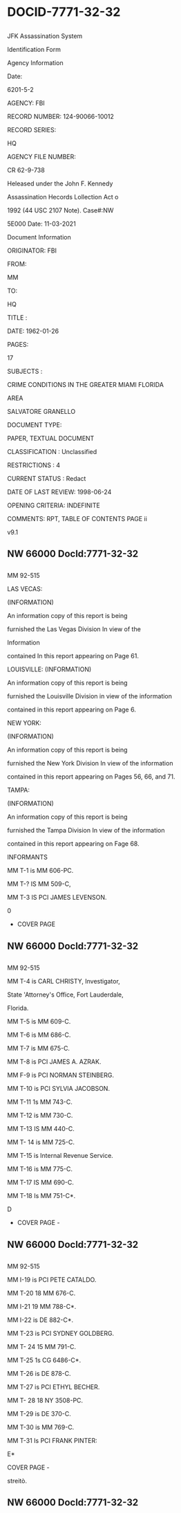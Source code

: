# DOCID-7771-32-32

##
JFK Assassination System

Identification Form

Agency Information

Date:

6201-5-2

AGENCY: FBI

RECORD NUMBER: 124-90066-10012

RECORD SERIES:

HQ

AGENCY FILE NUMBER:

CR 62-9-738

Heleased under the John F. Kennedy

Assassination Hecords Lollection Act o

1992 (44 USC 2107 Note). Case#:NW

5E000 Date: 11-03-2021

Document Information

ORIGINATOR: FBI

FROM:

MM

TO:

HQ

TITLE :

DATE: 1962-01-26

PAGES:

17

SUBJECTS :

CRIME CONDITIONS IN THE GREATER MIAMI FLORIDA

AREA

SALVATORE GRANELLO

DOCUMENT TYPE:

PAPER, TEXTUAL DOCUMENT

CLASSIFICATION : Unclassified

RESTRICTIONS : 4

CURRENT STATUS : Redact

DATE OF LAST REVIEW: 1998-06-24

OPENING CRITERIA: INDEFINITE

COMMENTS: RPT, TABLE OF CONTENTS PAGE ii

v9.1

NW 66000 Docld:7771-32-32
---

##
MM 92-515

LAS VECAS:

(INFORMATION)

An information copy of this report is being

furnished the Las Vegas Division In view of the

Information

contained In this report appearing on Page 61.

LOUISVILLE: (INFORMATION)

An information copy of this report is being

furnished the Louisville Division in view of the information

contained in this report appearing on Page 6.

NEW YORK:

(INFORMATION)

An information copy of this report is being

furnished the New York Division In view of the information

contained in this report appearing on Pages 56, 66, and 71.

TAMPA:

(INFORMATION)

An information copy of this report is being

furnished the Tampa Division In view of the information

contained in this report appearing on Fage 68.

INFORMANTS

MM T-1 is MM 606-PC.

MM T-? IS MM 509-C,

MM T-3 IS PCI JAMES LEVENSON.

0

* COVER PAGE

NW 66000 Docld:7771-32-32
---

##
MM 92-515

MM T-4 is CARL CHRISTY, Investigator,

State 'Attorney's Office, Fort Lauderdale,

Florida.

MM T-5 is MM 609-C.

MM T-6 is MM 686-C.

MM T-7 is MM 675-C.

MM T-8 is PCI JAMES A. AZRAK.

MM F-9 is PCI NORMAN STEINBERG.

MM T-10 is PCI SYLVIA JACOBSON.

MM T-11 1s MM 743-C.

MM T-12 is MM 730-C.

MM T-13 IS MM 440-C.

MM T- 14 is MM 725-C.

MM T-15 is Internal Revenue Service.

MM T-16 is MM 775-C.

MM T-17 IS MM 690-C.

MM T-18 Is MM 751-C*.

D

* COVER PAGE -

NW 66000 Docld:7771-32-32
---

##
MM 92-515

MM I-19 is PCI PETE CATALDO.

MM T-20 18 MM 676-C.

MM I-21 19 MM 788-C*.

MM I-22 is DE 882-C*.

MM T-23 is PCI SYDNEY GOLDBERG.

MM T- 24 15 MM 791-C.

MM T-25 1s CG 6486-C*.

MM T-26 is DE 878-C.

MM T-27 is PCI ETHYL BECHER.

MM T- 28 18 NY 3508-PC.

MM T-29 is DE 370-C.

MM T-30 is MM 769-C.

MM T-31 Is PCI FRANK PINTER:

E*

COVER PAGE -

streitò.

NW 66000 Docld:7771-32-32
---

